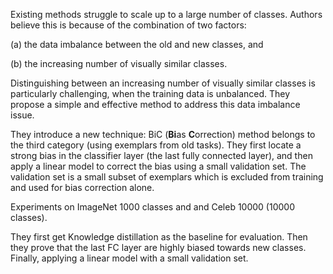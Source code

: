Existing methods struggle to scale up to a large number of classes. 
Authors believe this is because of the combination of two factors: 

(a) the data imbalance between the old and new classes, and 

(b) the increasing number of visually similar classes. 

Distinguishing between an increasing number of visually similar classes is particularly 
challenging, when the training data is unbalanced. They propose a simple and effective method to address this data imbalance issue. 

They introduce a new technique: BiC (**Bi**as **C**orrection) method belongs to the third category (using exemplars from old tasks). They
first locate a strong bias in the classifier layer (the last fully
connected layer), and then apply a linear model to correct
the bias using a small validation set. The validation set is a
small subset of exemplars which is excluded from training
and used for bias correction alone.

Experiments on ImageNet 1000 classes and and Celeb 10000 (10000 classes). 

They first get Knowledge distillation as the baseline for evaluation. Then they prove that the last FC layer are highly biased towards new classes.
Finally, applying a linear model with a small
validation set. 
